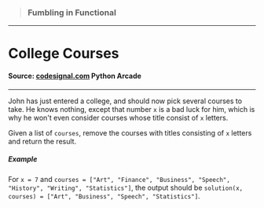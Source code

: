 > ### Fumbling in Functional

---

# College Courses

#### Source: [codesignal.com](https://codesignal.com/) Python Arcade

---

John has just entered a college, and should now pick several courses to take. He knows nothing, except that number `x` is a bad luck for him, which is why he won't even consider courses whose title consist of `x` letters.

Given a list of `courses`, remove the courses with titles consisting of `x` letters and return the result.

##### Example

For `x = 7` and
`courses = ["Art", "Finance", "Business", "Speech", "History", "Writing", "Statistics"]`,
the output should be
`solution(x, courses) = ["Art", "Business", "Speech", "Statistics"]`.
